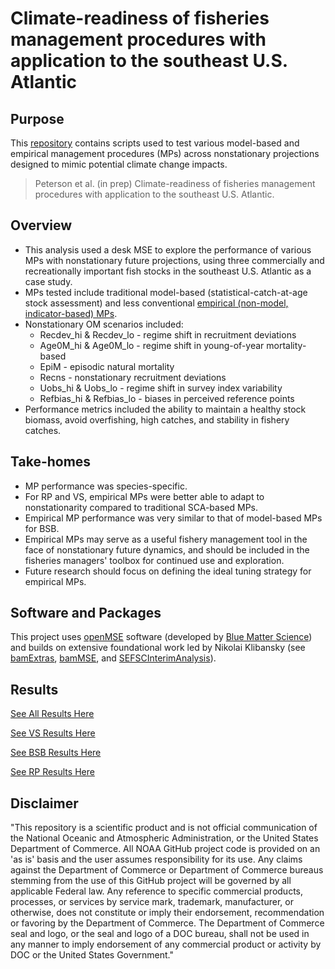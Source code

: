 # Climate-readiness of fisheries management procedures with application to the southeast U.S. Atlantic

## Purpose
This [repository](https://github.com/CassidyPeterson-NOAA/SAtl_Climate_MSE) contains scripts used to test various model-based and empirical management procedures (MPs) across nonstationary projections designed to mimic potential climate change impacts. 

> Peterson et al. (in prep) Climate-readiness of fisheries management procedures with application to the southeast U.S. Atlantic. 

## Overview
* This analysis used a desk MSE to explore the performance of various MPs with nonstationary future projections, using three commercially and recreationally important fish stocks in the southeast U.S. Atlantic as a case study.
* MPs tested include traditional model-based (statistical-catch-at-age stock assessment) and less conventional [empirical (non-model, indicator-based) MPs](https://dlmtool.github.io/DLMtool/reference/index.html). 
* Nonstationary OM scenarios included: 
  * Recdev_hi & Recdev_lo - regime shift in recruitment deviations 
  * Age0M_hi & Age0M_lo - regime shift in young-of-year mortality-based 
  * EpiM - episodic natural mortality
  * Recns - nonstationary recruitment deviations
  * Uobs_hi & Uobs_lo - regime shift in survey index variability
  * Refbias_hi & Refbias_lo - biases in perceived reference points
* Performance metrics included the ability to maintain a healthy stock biomass, avoid overfishing, high catches, and stability in fishery catches. 

## Take-homes
* MP performance was species-specific.
* For RP and VS, empirical MPs were better able to adapt to nonstationarity compared to traditional SCA-based MPs. 
* Empirical MP performance was very similar to that of model-based MPs for BSB. 
* Empirical MPs may serve as a useful fishery management tool in the face of nonstationary future dynamics, and should be included in the fisheries managers' toolbox for continued use and exploration. 
* Future research should focus on defining the ideal tuning strategy for empirical MPs. 

## Software and Packages
This project uses [openMSE](https://openmse.com/) software (developed by [Blue Matter Science](https://www.bluematterscience.com/)) and builds on extensive foundational work led by Nikolai Klibansky (see [bamExtras](https://github.com/nikolaifish/bamExtras), [bamMSE](https://github.com/nikolaifish/bamMSE), and [SEFSCInterimAnalysis](https://github.com/nikolaifish/SEFSCInterimAnalysis)).

## Results
[See All Results Here](https://htmlpreview.github.io/?https://github.com/CassidyPeterson-NOAA/SAtl_Climate_MSE/blob/main/SAtl_ClimateMSE_Results.html)

[See VS Results Here](https://htmlpreview.github.io/?https://github.com/CassidyPeterson-NOAA/SAtl_Climate_MSE/blob/main/VS_SAtl_Climate_MSE_Results.html)

[See BSB Results Here](https://htmlpreview.github.io/?https://github.com/CassidyPeterson-NOAA/SAtl_Climate_MSE/blob/main/BSB_SAtl_Climate_MSE_Results.html)

[See RP Results Here](https://htmlpreview.github.io/?https://github.com/CassidyPeterson-NOAA/SAtl_Climate_MSE/blob/main/RP_SAtl_Climate_MSE_Results.html)



## Disclaimer
"This repository is a scientific product and is not official communication of the National Oceanic and Atmospheric Administration, or the United States Department of Commerce. All NOAA GitHub project code is provided on an 'as is' basis and the user assumes responsibility for its use. Any claims against the Department of Commerce or Department of Commerce bureaus stemming from the use of this GitHub project will be governed by all applicable Federal law. Any reference to specific commercial products, processes, or services by service mark, trademark, manufacturer, or otherwise, does not constitute or imply their endorsement, recommendation or favoring by the Department of Commerce. The Department of Commerce seal and logo, or the seal and logo of a DOC bureau, shall not be used in any manner to imply endorsement of any commercial product or activity by DOC or the United States Government."

